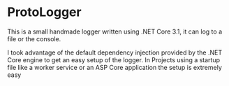 # ProtoLogger

This is a small handmade logger written using .NET Core 3.1, it can log to a file or the console.

I took advantage of the default dependency injection provided by the .NET Core engine to get an easy setup of the logger. In Projects using a startup file like a worker service or an ASP Core application the setup is extremely easy
